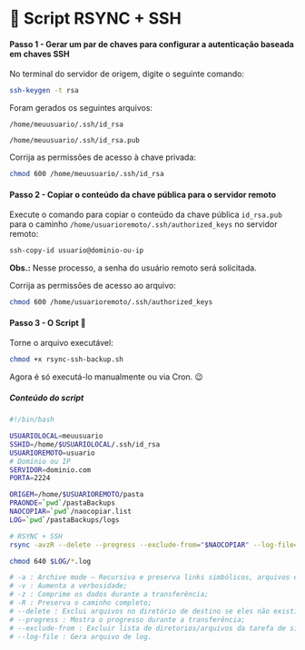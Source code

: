 # 🐧 Script RSYNC + SSH

#### Passo 1 - Gerar um par de chaves para configurar a autenticação baseada em chaves SSH

No terminal do servidor de origem, digite o seguinte comando:

```bash
ssh-keygen -t rsa
```

Foram gerados os seguintes arquivos:

`/home/meuusuario/.ssh/id_rsa`

`/home/meuusuario/.ssh/id_rsa.pub`

Corrija as permissões de acesso à chave privada:

```bash
chmod 600 /home/meuusuario/.ssh/id_rsa
```

#### Passo 2 - Copiar o conteúdo da chave pública para o servidor remoto

Execute o comando para copiar o conteúdo da chave pública `id_rsa.pub` para o caminho `/home/usuarioremoto/.ssh/authorized_keys` no servidor remoto:

```bash
ssh-copy-id usuario@dominio-ou-ip
```

**Obs.:** Nesse processo, a senha do usuário remoto será solicitada.

Corrija as permissões de acesso ao arquivo:

```bash
chmod 600 /home/usuarioremoto/.ssh/authorized_keys
```

#### Passo 3 - O Script 📃

Torne o arquivo executável:

```bash
chmod +x rsync-ssh-backup.sh
```

Agora é só executá-lo manualmente ou via Cron. 😉

##### Conteúdo do script

```bash
#!/bin/bash

USUARIOLOCAL=meuusuario
SSHID=/home/$USUARIOLOCAL/.ssh/id_rsa
USUARIOREMOTO=usuario
# Domínio ou IP
SERVIDOR=dominio.com
PORTA=2224

ORIGEM=/home/$USUARIOREMOTO/pasta
PRAONDE=`pwd`/pastaBackups
NAOCOPIAR=`pwd`/naocopiar.list
LOG=`pwd`/pastaBackups/logs

# RSYNC + SSH
rsync -avzR --delete --progress --exclude-from="$NAOCOPIAR" --log-file="$LOG/backup-`date +%d.%m.%y-%H.%M`.log" -e "ssh -p $PORTA -i $SSHID" $USUARIO@$SERVIDOR:$ORIGEM "$PRAONDE"

chmod 640 $LOG/*.log

# -a : Archive mode – Recursiva e preserva links simbólicos, arquivos especiais de dispositivo, hora de modificação, o grupo, proprietário e permissões;
# -v : Aumenta a verbosidade;
# -z : Comprime os dados durante a transferência;
# -R : Preserva o caminho completo;
# --delete : Exclui arquivos no diretório de destino se eles não existirem no diretório de origem;
# --progress : Mostra o progresso durante a transferência;
# --exclude-from : Excluir lista de diretorios/arquivos da tarefa de sincronização;
# --log-file : Gera arquivo de log.
```
